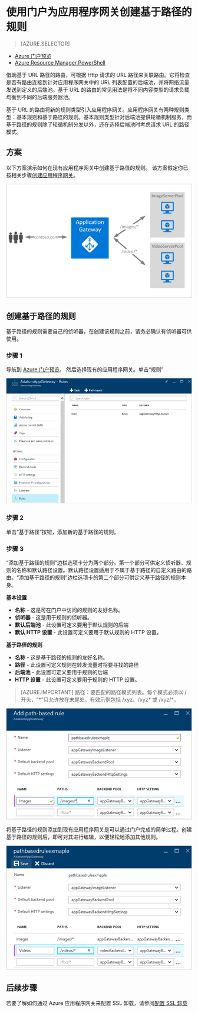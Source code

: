 <properties
   pageTitle="创建基于路径的规则 - Azure 应用程序网关 - Azure 门户预览 | Azure"
   description="了解如何使用门户为应用程序网关创建基于路径的规则"
   services="application-gateway"
   documentationCenter="na"
   authors="georgewallace"
   manager="carmonm"
   editor=""
   tags="azure-resource-manager"
/>  

<tags  
   ms.service="application-gateway"
   ms.devlang="na"
   ms.topic="article"
   ms.tgt_pltfrm="na"
   ms.workload="infrastructure-services"
   ms.date="01/23/2017"
   wacn.date="03/28/2017"
   ms.author="gwallace" />  


# 使用门户为应用程序网关创建基于路径的规则

> [AZURE.SELECTOR]
- [Azure 门户预览](/documentation/articles/application-gateway-create-url-route-portal/)
- [Azure Resource Manager PowerShell](/documentation/articles/application-gateway-create-url-route-arm-ps/)

借助基于 URL 路径的路由，可根据 Http 请求的 URL 路径来关联路由。它将检查是否有路由连接到针对应用程序网关中的 URL 列表配置的后端池，并将网络流量发送到定义的后端池。基于 URL 的路由的常见用法是将不同内容类型的请求负载均衡到不同的后端服务器池。

基于 URL 的路由将新的规则类型引入应用程序网关。应用程序网关有两种规则类型：基本规则和基于路径的规则。基本规则类型针对后端池提供轮循机制服务，而基于路径的规则除了轮循机制分发以外，还在选择后端池时考虑请求 URL 的路径模式。



## 方案

以下方案演示如何在现有应用程序网关中创建基于路径的规则。
该方案假定你已按相关步骤[创建应用程序网关](/documentation/articles/application-gateway-create-gateway-portal/)。

![url 路由][scenario]  


## <a name="createrule"></a>创建基于路径的规则

基于路径的规则需要自己的侦听器，在创建该规则之前，请务必确认有侦听器可供使用。

### 步骤 1

导航到 [Azure 门户预览](http://portal.azure.cn)， 然后选择现有的应用程序网关。单击“规则”

![应用程序网关概述][1]  


### 步骤 2

单击“基于路径”按钮，添加新的基于路径的规则。

### 步骤 3

“添加基于路径的规则”边栏选项卡分为两个部分。第一个部分可供定义侦听器、规则的名称和默认路径设置。默认路径设置适用于不属于基于路径的自定义路由的路由。“添加基于路径的规则”边栏选项卡的第二个部分可供定义基于路径的规则本身。

**基本设置**

- **名称** - 这是可在门户中访问的规则的友好名称。
- **侦听器** - 这是用于规则的侦听器。
- **默认后端池** - 此设置可定义要用于默认规则的后端
- **默认 HTTP 设置** - 此设置可定义要用于默认规则的 HTTP 设置。

**基于路径的规则**

- **名称** - 这是基于路径的规则的友好名称。
- **路径** - 此设置可定义规则在转发流量时将要寻找的路径
- **后端池** - 此设置可定义要用于规则的后端
- **HTTP 设置** - 此设置可定义要用于规则的 HTTP 设置。

>[AZURE.IMPORTANT] 路径：要匹配的路径模式列表。每个模式必须以 / 开头，“\*”只允许放在末尾处。有效示例包括 /xyz、/xyz* 或 /xyz/*。

![添加填写了信息的“基于路径的规则”边栏选项卡][2]  


将基于路径的规则添加到现有应用程序网关是可以通过门户完成的简单过程。创建基于路径的规则后，即可对其进行编辑，以便轻松地添加其他规则。

![添加其他基于路径的规则][3]  


## 后续步骤

若要了解如何通过 Azure 应用程序网关来配置 SSL 卸载，请参阅[配置 SSL 卸载](/documentation/articles/application-gateway-ssl-portal/)

[1]: ./media/application-gateway-create-url-route-portal/figure1.png
[2]: ./media/application-gateway-create-url-route-portal/figure2.png
[3]: ./media/application-gateway-create-url-route-portal/figure3.png
[scenario]: ./media/application-gateway-create-url-route-portal/scenario.png

<!---HONumber=Mooncake_1010_2016-->